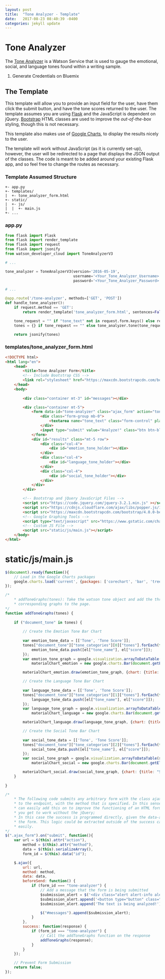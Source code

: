 ```yaml
---
layout: post
title:  "Tone Analyzer - Template"
date:   2017-08-23 08:40:39 -0400
categories: jekyll update
---
```

# Tone Analyzer
The [Tone Analyzer](https://console.bluemix.net/docs/services/tone-analyzer/getting-started.html) is a Watson Service that is used to gauge the emotional, social, and language tones found within a writing sample.

1. Generate Credentials on Bluemix

## The Template
This template will allow you to provide an input field for the user, have them click the submit button, and have the tone scores returned to the user. The template assumes you are using [Flask](http://flask.pocoo.org/) and the JavaScript is dependent on jQuery. [Bootstrap](http://getbootstrap.com/) HTML classes are used to improve the *out-of-the-box* styling, though this is not necessary.

This template also makes use of [Google Charts](https://developers.google.com/chart/), to display the results nicely to the user.

The template will work without JavaScript (as it is currently set-up), however, the user will be redirected to a page that displays the JSON output of the classes. The code is meant to be added around your existing Flask app, and so feel free to change the routes as necessary.

### Template Assumed Structure
```
+- app.py
+- templates/ 
|  +- tone_analyzer_form.html 
+- static/ 
|  +- js/ 
|  |  +- main.js 
+- ... 
```

### app.py
```python
from flask import Flask
from flask import render_template
from flask import request
from flask import jsonify
from watson_developer_cloud import ToneAnalyzerV3

# ...

tone_analyzer = ToneAnalyzerV3(version='2016-05-19',
                               username='<Your_Tone_Analyzer_Username>',
                               password='<Your_Tone_Analyzer_Password>')

# ...

@app.route('/tone-analyzer', methods=['GET', 'POST'])
def handle_tone_analyzer():
    if request.method == 'GET':
        return render_template('tone_analyzer_form.html', sentences=False)

    tone_request = "" if "tone_text" not in request.form.keys() else request.form['tone_text']
    tones = {} if tone_request == "" else tone_analyzer.tone(tone_request)

    return jsonify(tones)

```

### templates/tone\_analyzer\_form.html
```html
<!DOCTYPE html>
<html lang="en">
    <head>
        <title>Tone Analyzer Form</title>
        <!-- Include Bootstrap CSS -->
        <link rel="stylesheet" href="https://maxcdn.bootstrapcdn.com/bootstrap/4.0.0-beta/css/bootstrap.min.css" integrity="sha384-/Y6pD6FV/Vv2HJnA6t+vslU6fwYXjCFtcEpHbNJ0lyAFsXTsjBbfaDjzALeQsN6M" crossorigin="anonymous">        
    </head>
    <body>
        
        <div class="container mt-3" id="messages"></div>

        <div class="container mt-5">
            <form data-id="tone-analyzer" class="ajax_form" action="tone-analyzer" method="POST">
                <div class="form-group mb-0">
                    <textarea name="tone_text" class="form-control" placeholder="Text to Analyze..."></textarea>
                </div>
                <input type="submit" value="Analyze!" class="btn btn-block btn-primary">
            </form>
            <div id="results" class="mt-5 row">
                <div class="col-4">
                    <div id="emotion_tone_holder"></div>
                </div>
                <div class="col-4">
                    <div id="language_tone_holder"></div>
                </div>
                <div class="col-4">
                    <div id="social_tone_holder"></div>
                </div>
            </div>
        </div>

        <!-- Bootstrap and jQuery JavaScript Files -->
        <script src="https://code.jquery.com/jquery-3.2.1.min.js" ></script>
        <script src="https://cdnjs.cloudflare.com/ajax/libs/popper.js/1.11.0/umd/popper.min.js" integrity="sha384-b/U6ypiBEHpOf/4+1nzFpr53nxSS+GLCkfwBdFNTxtclqqenISfwAzpKaMNFNmj4" crossorigin="anonymous"></script>
        <script src="https://maxcdn.bootstrapcdn.com/bootstrap/4.0.0-beta/js/bootstrap.min.js" integrity="sha384-h0AbiXch4ZDo7tp9hKZ4TsHbi047NrKGLO3SEJAg45jXxnGIfYzk4Si90RDIqNm1" crossorigin="anonymous"></script>
        <!-- Google Graphing Tools -->
        <script type="text/javascript" src="https://www.gstatic.com/charts/loader.js"></script>        
        <!-- Custom JS File -->
        <script src="static/js/main.js"></script>
    </body>
</html>
```

# static/js/main.js
```javascript
$(document).ready(function(){
    // Load in the Google Charts packages
    google.charts.load('current', {packages: ['corechart', 'bar', 'treemap']});    
});

/*
    * addToneGraphs(tones): Take the watson tone object and add the three
    * corresponding graphs to the page.
*/
function addToneGraphs(tones) {
    
    if ("document_tone" in tones) {
        
        // Create the Emotion Tone Bar Chart
        
        var emotion_tone_data = [['Tone', 'Tone Score']];
        tones["document_tone"]["tone_categories"][0]["tones"].forEach(function(el, index){
            emotion_tone_data.push([el["tone_name"], el["score"]]);
        });
        var emotion_tone_graph = google.visualization.arrayToDataTable(emotion_tone_data),
            materialChart_emotion = new google.charts.Bar(document.getElementById('emotion_tone_holder'));

        materialChart_emotion.draw(emotion_tone_graph, {chart: {title: "Emotional Tone Content"}, colors: ['#F44336'], legend: {position: 'none'}, bars: 'horizontal'});

        // Create the Language Tone Bar Chart
        
        var language_tone_data = [['Tone', 'Tone Score']];
        tones["document_tone"]["tone_categories"][1]["tones"].forEach(function(el, index){
            language_tone_data.push([el["tone_name"], el["score"]]);
        });
        var language_tone_graph = google.visualization.arrayToDataTable(language_tone_data),
            materialChart_language = new google.charts.Bar(document.getElementById('language_tone_holder'));

        materialChart_language.draw(language_tone_graph, {chart: {title: "Language Tone Content"}, colors: ['#3F51B5'], legend: {position: 'none'}});

        // Create the Social Tone Bar Chart
        
        var social_tone_data = [['Tone', 'Tone Score']];
        tones["document_tone"]["tone_categories"][2]["tones"].forEach(function(el, index){
            social_tone_data.push([el["tone_name"], el["score"]]);
        });
        var social_tone_graph = google.visualization.arrayToDataTable(social_tone_data),
            materialChart_social = new google.charts.Bar(document.getElementById('social_tone_holder'));

        materialChart_social.draw(social_tone_graph, {chart: {title: "Social Tone Content"}, colors: ['#673AB7'], legend: {position: 'none'}, bars: 'horizontal'});
    }
    
}

/* 
    * The following code submits any arbitrary form with the class ajax_form
    * to the endpoint, with the method that is specified. In this sense, you 
    * can easily add this on to improve the functioning of an HTML form that 
    * you get to work without the jQuery;
    * In this case the success is programmed directly, given the data-attribute of
    * the form. This logic could be extracted outside of the success call relatively
    * easily.
*/ 
$(".ajax_form").on("submit", function(){
    var url = $(this).attr("action"),
        method = $(this).attr("method"),
        data = $(this).serializeArray(),
        form_id = $(this).data("id");

    $.ajax({
        url: url,
        method: method,
        data: data,
        beforeSend: function() {
            if (form_id === "tone-analyzer") {
                // Add a message that the form is being submitted
                $submission_alert = $('<div class="alert alert-info alert-dismissable fade show" role="alert" />');
                $submission_alert.append('<button type="button" class="close" data-dismiss="alert" aria-label="Close"><span aria-hidden="true">&times;</span></button>');
                $submission_alert.append('The text is being analyzed!');

                $("#messages").append($submission_alert);
            }
        },
        success: function(response) {
            if (form_id === "tone-analyzer") {
                // Call the addToneGraphs function on the response
                addToneGraphs(response);
            }
        }
    });

    // Prevent Form Submission
    return false;
});
```